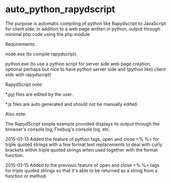 auto_python_rapydscript
=======================

The purpose is automatic compiling of python like Rapydscript to JavaScript for client side; 
in addition to a web page written in python, output through minimal php code using the php module

Requirements:

node.exe   (to compile rapydscript)

python.exe (to use a python script for server side web page creation, 
			optional perhaps but nice to have python server side 
			and (python like) client side with rapydscript)

RapydScript note:

*.pyj files are edited by the user.

*.js  files are auto generated and should not be manually edited.

Also note:

The RapydScript simple example provided displays its output 
through the browser's console log, Firebug's console log, etc.


2015-01-13
Added the feature of python tags, open and close <%  %> for triple quoted strings with a few format text replacements 
to deal with curly brackets within triple quoted strings when used together with the format function.

2015-01-15
Added to the previous feature of open and close <%  %> tags for triple quoted strings so that it's able to be returned 
as a string from a function or method.